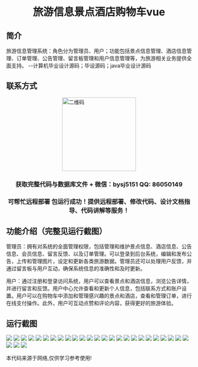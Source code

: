 <p><h1 align="center">旅游信息景点酒店购物车vue</h1></p>

## 简介
旅游信息管理系统：角色分为管理员、用户；功能包括景点信息管理、酒店信息管理、订单管理、公告管理、留言板管理和用户信息管理等，为旅游相关业务提供全面支持。    --计算机毕业设计源码；毕设源码；java毕业设计源码


## 联系方式
<img src="https://bs-1329754181.cos.ap-shanghai.myqcloud.com/wx.jpg" alt="二维码" style="display: block; margin: 0 auto;" width="200px">
<p><h3 align="center">获取完整代码与数据库文件 + 微信：bysj5151 QQ: 86050149</h3></p>
<p><h3 align="center">可帮忙远程部署 包运行成功！提供远程部署、修改代码、设计文档指导、代码讲解等服务！</h3></p>

## 功能介绍（完整见运行截图）
管理员：拥有对系统的全面管理权限，包括管理和维护景点信息、酒店信息、公告信息、会员信息、留言反馈、以及订单管理。可以登录到后台系统，编辑和发布公告，上传和管理图片，设定和更新各类旅游数据。管理员还可以处理用户反馈，并通过留言板与用户互动，确保系统信息的准确性和及时更新。

用户：通过注册和登录访问系统，用户可以查看景点和酒店信息，浏览公告详情，并进行留言和反馈。用户中心允许查看和更新个人信息，包括联系方式和账户设置。用户可以在购物车中添加和管理感兴趣的景点和酒店，查看和管理订单，进行在线支付操作。此外，用户可互动点赞和评论内容，获得更好的旅游体验。


## 运行截图
![](https://bs-1329754181.cos.ap-shanghai.myqcloud.com/ssm/TravelInfoAttractionsHotelsShoppingCart/img/001.jpg)
![](https://bs-1329754181.cos.ap-shanghai.myqcloud.com/ssm/TravelInfoAttractionsHotelsShoppingCart/img/002.jpg)
![](https://bs-1329754181.cos.ap-shanghai.myqcloud.com/ssm/TravelInfoAttractionsHotelsShoppingCart/img/003.jpg)
![](https://bs-1329754181.cos.ap-shanghai.myqcloud.com/ssm/TravelInfoAttractionsHotelsShoppingCart/img/004.jpg)
![](https://bs-1329754181.cos.ap-shanghai.myqcloud.com/ssm/TravelInfoAttractionsHotelsShoppingCart/img/005.jpg)
![](https://bs-1329754181.cos.ap-shanghai.myqcloud.com/ssm/TravelInfoAttractionsHotelsShoppingCart/img/006.jpg)
![](https://bs-1329754181.cos.ap-shanghai.myqcloud.com/ssm/TravelInfoAttractionsHotelsShoppingCart/img/007.jpg)
![](https://bs-1329754181.cos.ap-shanghai.myqcloud.com/ssm/TravelInfoAttractionsHotelsShoppingCart/img/008.jpg)
![](https://bs-1329754181.cos.ap-shanghai.myqcloud.com/ssm/TravelInfoAttractionsHotelsShoppingCart/img/009.jpg)
![](https://bs-1329754181.cos.ap-shanghai.myqcloud.com/ssm/TravelInfoAttractionsHotelsShoppingCart/img/010.jpg)
![](https://bs-1329754181.cos.ap-shanghai.myqcloud.com/ssm/TravelInfoAttractionsHotelsShoppingCart/img/011.jpg)
![](https://bs-1329754181.cos.ap-shanghai.myqcloud.com/ssm/TravelInfoAttractionsHotelsShoppingCart/img/012.jpg)
![](https://bs-1329754181.cos.ap-shanghai.myqcloud.com/ssm/TravelInfoAttractionsHotelsShoppingCart/img/013.jpg)
![](https://bs-1329754181.cos.ap-shanghai.myqcloud.com/ssm/TravelInfoAttractionsHotelsShoppingCart/img/014.jpg)
![](https://bs-1329754181.cos.ap-shanghai.myqcloud.com/ssm/TravelInfoAttractionsHotelsShoppingCart/img/015.jpg)
![](https://bs-1329754181.cos.ap-shanghai.myqcloud.com/ssm/TravelInfoAttractionsHotelsShoppingCart/img/016.jpg)
![](https://bs-1329754181.cos.ap-shanghai.myqcloud.com/ssm/TravelInfoAttractionsHotelsShoppingCart/img/017.jpg)
![](https://bs-1329754181.cos.ap-shanghai.myqcloud.com/ssm/TravelInfoAttractionsHotelsShoppingCart/img/018.jpg)
![](https://bs-1329754181.cos.ap-shanghai.myqcloud.com/ssm/TravelInfoAttractionsHotelsShoppingCart/img/019.jpg)
![](https://bs-1329754181.cos.ap-shanghai.myqcloud.com/ssm/TravelInfoAttractionsHotelsShoppingCart/img/020.jpg)
![](https://bs-1329754181.cos.ap-shanghai.myqcloud.com/ssm/TravelInfoAttractionsHotelsShoppingCart/img/021.jpg)
![](https://bs-1329754181.cos.ap-shanghai.myqcloud.com/ssm/TravelInfoAttractionsHotelsShoppingCart/img/022.jpg)
![](https://bs-1329754181.cos.ap-shanghai.myqcloud.com/ssm/TravelInfoAttractionsHotelsShoppingCart/img/023.jpg)
![](https://bs-1329754181.cos.ap-shanghai.myqcloud.com/ssm/TravelInfoAttractionsHotelsShoppingCart/img/024.jpg)
![](https://bs-1329754181.cos.ap-shanghai.myqcloud.com/ssm/TravelInfoAttractionsHotelsShoppingCart/img/025.jpg)
![](https://bs-1329754181.cos.ap-shanghai.myqcloud.com/ssm/TravelInfoAttractionsHotelsShoppingCart/img/026.jpg)
![](https://bs-1329754181.cos.ap-shanghai.myqcloud.com/ssm/TravelInfoAttractionsHotelsShoppingCart/img/027.jpg)
![](https://bs-1329754181.cos.ap-shanghai.myqcloud.com/ssm/TravelInfoAttractionsHotelsShoppingCart/img/028.jpg)

<p>本代码来源于网络,仅供学习参考使用!</p>
